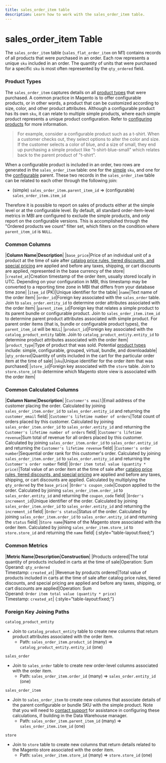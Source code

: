 ```yaml
---
title: sales_order_item table
description: Learn how to work with the sales_order_item table.
---
```

# sales_order_item Table

The `sales_order_item` table (`sales_flat_order_item` on M1) contains records of all products that were purchased in an order. Each row represents a unique `sku` included in an order. The quantity of units that were purchased for a specific `sku` is most often represented by the `qty_ordered` field.

### Product Types

The `sales_order_item` captures details on all [product types](https://docs.magento.com/m2/ce/user_guide/catalog/product-types.html) that were purchased. A common practice in Magento is to offer configurable products, or in other words, a product that can be customized according to size, color, and other product attributes. Although a configurable product has its own `sku`, it can relate to multiple simple products, where each simple product represents a unique product configuration. Refer to [configuring products](https://devdocs.magento.com/guides/v2.3/rest/tutorials/configurable-product/config-product-intro.html) for more information.

> For example, consider a configurable product such as a t-shirt. When a customer checks out, they select options to alter the color and size. If the customer selects a color of blue, and a size of small, they end up purchasing a simple product like "t-shirt-blue-small" which relates back to the parent product of "t-shirt".

When a configurable product is included in an order, two rows are generated in the `sales_order_item` table: one for the [simple](https://docs.magento.com/m2/ce/user_guide/catalog/product-create-simple.html) `sku`, and one for the [configurable](https://docs.magento.com/m2/ce/user_guide/catalog/product-create-configurable.html) parent. These two records in the `sales_order_item` table can be related to each other through the following join:

*  (simple) `sales_order_item.parent_item_id` => (configurable) `sales_order_item.item_id`

Therefore it is possible to report on sales of products either at the simple level or at the configurable level. By default, all standard order-item-level metrics in MBI are configured to exclude the simple products, and *only* report on the configurable versions. This is accomplished through the "Ordered products we count" filter set, which filters on the condition where `parent_item_id` is `NULL`.

### Common Columns

|**Column Name**|**Description**|
|`base_price`|Price of an individual unit of a product at the time of sale after [catalog price rules, tiered discounts, and special pricing](https://docs.magento.com/m2/ce/user_guide/catalog/pricing-advanced.html) are applied and before any taxes, shipping, or cart discounts are applied, represented in the base currency of the store|
|`created_at`|Creation timestamp of the order item, usually stored locally in UTC. Depending on your configuration in MBI, this timestamp may be converted to a reporting time zone in MBI that differs from your database time zone|
|`item_id` (PK)|Unique identifier for the table|
|`name`|Text name of the order item|
|`order_id`|Foreign key associated with the `sales_order` table. Join to `sales_order.entity_id` to determine order attributes associated with the order item|
|`parent_item_id`|Foreign key that relates a simple product to its parent bundle or configurable product. Join to `sales_order_item.item_id` to determine parent product attributes associated with simple product. For parent order items (that is, bundle or configurable product types), the `parent_item_id` will be `NULL`|
|`product_id`|Foreign key associated with the `catalog_product_entity` table. Join to `catalog_product_entity.entity_id` to determine product attributes associated with the order item|
|`product_type`|Type of product that was sold. Potential [product types](https://docs.magento.com/m2/ce/user_guide/catalog/product-types.html) include: simple, configurable, grouped, virtual, bundle, and downloadable|
|`qty_ordered`|Quantity of units included in the cart for the particular order item at the time of sale|
|`sku`|Unique identifier for the order item that was purchased|
|`store_id`|Foreign key associated with the `store` table. Join to `store.store_id` to determine which Magento store view is associated with the order item|

### Common Calculated Columns

|**Column Name**|**Description**|
|`Customer's email`|Email address of the customer placing the order. Calculated by joining `sales_order_item.order_id` to `sales_order.entity_id` and returning the `customer_email` field|
|`Customer's lifetime number of orders`|Total count of orders placed by this customer. Calculated by joining `sales_order_item.order_id` to `sales_order.entity_id` and returning the `Customer's lifetime number of orders` field|
|`Customer's lifetime revenue`|Sum total of revenue for all orders placed by this customer. Calculated by joining `sales_order_item.order_id` to `sales_order.entity_id` and returning the `Customer's lifetime revenue` field|
|`Customer's order number`|Sequential order rank for this customer's order. Calculated by joining `sales_order_item.order_id` to `sales_order.entity_id` and returning the `Customer's order number` field|
|`Order item total value (quantity * price)`|Total value of an order item at the time of sale after [catalog price rules, tiered discounts, and special pricing](https://docs.magento.com/m2/ce/user_guide/catalog/pricing-advanced.html) are applied and before any taxes, shipping, or cart discounts are applied. Calculated by multiplying the `qty_ordered` by the `base_price`|
|`Order's coupon_code`|Coupon applied to the order. Calculated by joining `sales_order_item.order_id` to `sales_order.entity_id` and returning the `coupon_code` field|
|`Order's increment_id`|Unique identifier of the order. Calculated by joining `sales_order_item.order_id` to `sales_order.entity_id` and returning the `increment_id` field|
|`Order's status`|Status of the order. Calculated by joining `sales_order_item.order_id` to `sales_order.entity_id` and returning the `status` field|
|`Store name`|Name of the Magento store associated with the order item. Calculated by joining `sales_order_item.store_id` to `store.store_id` and returning the `name` field|
{:style="table-layout:fixed;"}

### Common Metrics

|**Metric Name**|**Description**|**Construction**|
|Products ordered|The total quantity of products included in carts at the time of sale|Operation: Sum<br>Operand: `qty_ordered`<br>Timestamp: `created_at`|
|Revenue by products ordered|Total value of products included in carts at the time of sale after catalog price rules, tiered discounts, and special pricing are applied and before any taxes, shipping, or cart discounts are applied|Operation: Sum<br>Operand: `Order item total value (quantity * price)`<br>Timestamp: `created_at`|
{:style="table-layout:fixed;"}

### Foreign Key Joining Paths

`catalog_product_entity`

*  Join to `catalog_product_entity` table to create new columns that return product attributes associated with the order item.
   *  Path: `sales_order_item.product_id` (many) => `catalog_product_entity.entity_id` (one)

`sales_order`

*  Join to `sales_order` table to create new order-level columns associated with the order item.
   *  Path: `sales_order_item.order_id` (many) => `sales_order.entity_id` (one)

`sales_order_item`

*  Join to `sales_order_item` to create new columns that associate details of the parent configurable or bundle SKU with the simple product. Note that you will need to [contact support](https://support.magento.com/hc/en-us/articles/360019088251) for assistance in configuring these calculations, if building in the Data Warehouse manager.
   *  Path: `sales_order_item.parent_item_id` (many) => `sales_order_item.item_id` (one)

`store`

*  Join to `store` table to create new columns that return details related to the Magento store associated with the order item.
   *  Path: `sales_order_item.store_id` (many) => `store.store_id` (one)
